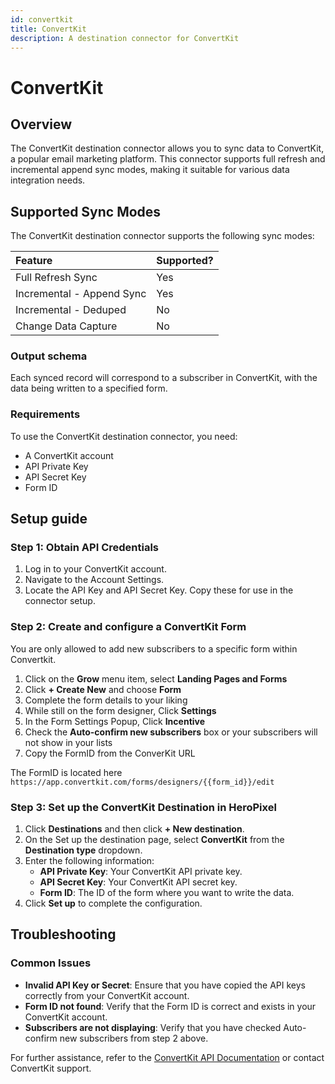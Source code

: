 ```yaml
---
id: convertkit
title: ConvertKit
description: A destination connector for ConvertKit
---
```


# ConvertKit

## Overview

The ConvertKit destination connector allows you to sync data to ConvertKit, a popular email marketing platform. This connector supports full refresh and incremental append sync modes, making it suitable for various data integration needs.

## Supported Sync Modes

The ConvertKit destination connector supports the following sync modes:

| Feature                   | Supported? |
| :------------------------ | :--------- |
| Full Refresh Sync         | Yes        |
| Incremental - Append Sync | Yes        |
| Incremental - Deduped     | No         |
| Change Data Capture       | No         |

### Output schema

Each synced record will correspond to a subscriber in ConvertKit, with the data being written to a specified form.

### Requirements

To use the ConvertKit destination connector, you need:

- A ConvertKit account
- API Private Key
- API Secret Key
- Form ID

## Setup guide

### Step 1: Obtain API Credentials

1. Log in to your ConvertKit account.
2. Navigate to the Account Settings.
3. Locate the API Key and API Secret Key. Copy these for use in the connector setup.

### Step 2: Create and configure a ConvertKit Form

You are only allowed to add new subscribers to a specific form within Convertkit.

1. Click on the **Grow** menu item, select **Landing Pages and Forms**
1. Click **+ Create New** and choose **Form**
1. Complete the form details to your liking
1. While still on the form designer, Click **Settings**
1. In the Form Settings Popup, Click **Incentive**
1. Check the **Auto-confirm new subscribers** box or your subscribers will not show in your lists
1. Copy the FormID from the ConverKit URL

The FormID is located here `https://app.convertkit.com/forms/designers/{{form_id}}/edit`

### Step 3: Set up the ConvertKit Destination in HeroPixel

1. Click **Destinations** and then click **+ New destination**.
2. On the Set up the destination page, select **ConvertKit** from the **Destination type** dropdown.
3. Enter the following information:
   - **API Private Key**: Your ConvertKit API private key.
   - **API Secret Key**: Your ConvertKit API secret key.
   - **Form ID**: The ID of the form where you want to write the data.
4. Click **Set up** to complete the configuration.

## Troubleshooting

### Common Issues

- **Invalid API Key or Secret**: Ensure that you have copied the API keys correctly from your ConvertKit account.
- **Form ID not found**: Verify that the Form ID is correct and exists in your ConvertKit account.
- **Subscribers are not displaying**: Verify that you have checked Auto-confirm new subscribers from step 2 above.

For further assistance, refer to the [ConvertKit API Documentation](https://developers.convertkit.com/#getting-started) or contact ConvertKit support.
